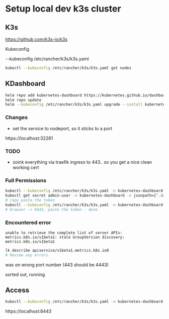 # Setup local dev k3s cluster

## K3s

https://github.com/k3s-io/k3s

Kubeconfig

--kubeconfig /etc/rancher/k3s/k3s.yaml

```bash
kubectl --kubeconfig /etc/rancher/k3s/k3s.yaml get nodes
```

## KDashboard

```bash
helm repo add kubernetes-dashboard https://kubernetes.github.io/dashboard/
helm repo update
helm --kubeconfig /etc/rancher/k3s/k3s.yaml upgrade --install kubernetes-dashboard kubernetes-dashboard/kubernetes-dashboard --create-namespace --namespace kubernetes-dashboard --values kdashboard.yaml
```

### Changes

- set the service to nodeport, so it sticks to a port

https://localhost:32281

### TODO

- zoink everything via traefik ingress to 443.. so you get a nice clean working cert

### Full Permissions

```bash
kubectl --kubeconfig /etc/rancher/k3s/k3s.yaml -n kubernetes-dashboard apply kdashsuperuser.yaml
kubectl get secret admin-user -n kubernetes-dashboard -o jsonpath={".data.token"} | base64 -d
# copy pasta the token
kubectl --kubeconfig /etc/rancher/k3s/k3s.yaml -n kubernetes-dashboard port-forward svc/kubernetes-dashboard-kong-proxy 8443:443
# browser -> 8443, paste the token - done
```

### Encountered error

`unable to retrieve the complete list of server APIs: metrics.k8s.io/v1beta1: stale GroupVersion discovery: metrics.k8s.io/v1beta1`

```bash
lk describe apiservice/v1beta1.metrics.k8s.io0
# Review any errors
```

was on wrong port number (443 should be 4443)

sorted out, running

## Access

```bash
kubectl --kubeconfig /etc/rancher/k3s/k3s.yaml -n kubernetes-dashboard port-forward svc/kubernetes-dashboard-kong-proxy 8443:443
```

https://localhost:8443

